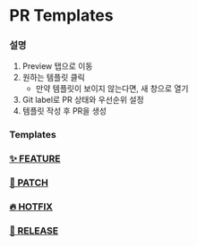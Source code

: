 # PR Templates

### 설명
1. Preview 탭으로 이동
2. 원하는 템플릿 클릭
    - 만약 템플릿이 보이지 않는다면, 새 창으로 열기
3. Git label로 PR 상태와 우선순위 설정
4. 템플릿 작성 후 PR을 생성

### Templates
### [✨ FEATURE](?template=feature.md)
### [🧩 PATCH](?template=patch.md)
### [🔥 HOTFIX](?template=hotfix.md)
### [🚀 RELEASE](?template=release.md)
